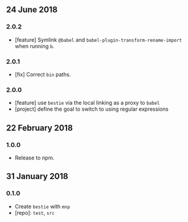 ## 24 June 2018

### 2.0.2

- [feature] Symlink `@babel` and `babel-plugin-transform-rename-import` when running `b`.

### 2.0.1

- [fix] Correct `bin` paths.

### 2.0.0

- [feature] use `bestie` via the local linking as a proxy to `babel`
- [project] define the goal to switch to using regular expressions

## 22 February 2018

### 1.0.0

- Release to npm.

## 31 January 2018

### 0.1.0

- Create `bestie` with `mnp`
- [repo]: `test`, `src`
